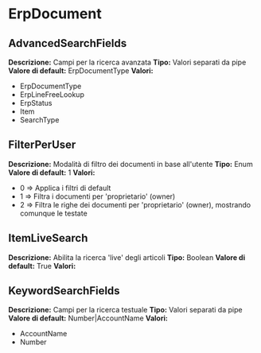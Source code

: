 # ErpDocument
AdvancedSearchFields 
----
**Descrizione:** Campi per la ricerca avanzata
**Tipo:** Valori separati da pipe
**Valore di default:** ErpDocumentType
**Valori:**
* ErpDocumentType
* ErpLineFreeLookup
* ErpStatus
* Item
* SearchType

FilterPerUser 
----
**Descrizione:** Modalità di filtro dei documenti in base all'utente
**Tipo:** Enum
**Valore di default:** 1
**Valori:**
* 0 => Applica i filtri di default
* 1 => Filtra i documenti per 'proprietario' (owner)
* 2 => Filtra le righe dei documenti per 'proprietario' (owner), mostrando comunque le testate

ItemLiveSearch 
----
**Descrizione:** Abilita la ricerca 'live' degli articoli
**Tipo:** Boolean
**Valore di default:** True
**Valori:**

KeywordSearchFields 
----
**Descrizione:** Campi per la ricerca testuale
**Tipo:** Valori separati da pipe
**Valore di default:** Number&#124;AccountName
**Valori:**
* AccountName
* Number

